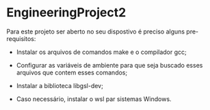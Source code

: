 # EngineeringProject2

Para este projeto ser aberto no seu dispostivo é preciso alguns pre-requisitos:

- Instalar os arquivos de comandos make e o compilador gcc;
	
- Configurar as variáveis de ambiente para que seja buscado esses arquivos que contem esses comandos;

- Instalar a biblioteca libgsl-dev;
	
- Caso necessário, instalar o wsl par sistemas Windows.

